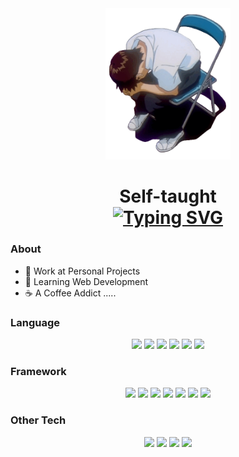 <div align="center">

  <img src="./assets/intro.gif" width="200"/>
  <br>

   # Self-taught <br> [![Typing SVG](https://readme-typing-svg.herokuapp.com?font=Fira+Code&weight=500&size=30&duration=4000&pause=300&color=A9B1BE&center=true&vCenter=true&width=180&height=30&lines=Programmer;Designer;Person)](https://git.io/typing-svg)
</div>

### About
- 🔧 Work at Personal Projects
- 📖 Learning Web Development
- ☕ A Coffee Addict .....

### Language
<div align="center">
    <img src="https://img.shields.io/badge/HTML5-E34F26?style=for-the-badge&logo=html5&logoColor=white">
    <img src="https://img.shields.io/badge/CSS3-1572B6?style=for-the-badge&logo=css3&logoColor=white">
    <img src="https://img.shields.io/badge/JavaScript-F7DF1E?style=for-the-badge&logo=JavaScript&logoColor=000">
    <img src="https://img.shields.io/badge/python-3670A0?style=for-the-badge&logo=python&logoColor=ffdd54">
    <img src="https://img.shields.io/badge/PHP-777BB4?style=for-the-badge&logo=PHP&logoColor=white">
    <img src="https://img.shields.io/badge/MySQL-4479A1?style=for-the-badge&logo=mysql&logoColor=white">
</div>

### Framework
<div align="center">
    <img src="https://img.shields.io/badge/Bootstrap-7952B3?style=for-the-badge&logo=bootstrap&logoColor=white">
    <img src="https://img.shields.io/badge/jQuery-0769AD?style=for-the-badge&logo=jquery&logoColor=white">
    <img src="https://img.shields.io/badge/Codeigniter-F55247?style=for-the-badge&logo=codeigniter&logoColor=white">
    <img src="https://img.shields.io/badge/Laravel-FF2D20?style=for-the-badge&logo=laravel&logoColor=white">
    <img src="https://img.shields.io/badge/react.js-black?logo=react&style=for-the-badge">
    <img src="https://img.shields.io/badge/Node.js-339933?style=for-the-badge&logo=node.js&logoColor=white">
    <img src="https://img.shields.io/badge/Vue.js-4FC08D?style=for-the-badge&logo=vue.js&logoColor=white">
</div>

### Other Tech
<div align="center">
    <img src="https://img.shields.io/badge/Linux-FCC624?style=for-the-badge&logo=linux&logoColor=black">
    <img src="https://img.shields.io/badge/Zsh-F15A24?style=for-the-badge&logo=zsh&logoColor=fff">
    <img src="https://img.shields.io/badge/git-F05032?style=for-the-badge&logo=git&logoColor=fff">
    <img src="https://img.shields.io/badge/Mikrotik-293239?style=for-the-badge&logo=mikrotik&logoColor=fff">
</div>

<!--

Here are some ideas to get you started:

- 🔭 I’m currently working on ...
- 👯 I’m looking to collaborate on ...
- 🤔 I’m looking for help with ...
- 💬 Ask me about ...
- 📫 How to reach me: ...
- 😄 Pronouns: ...
- ⚡ Fun fact: ... 
-->
